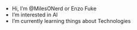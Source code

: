 - Hi, I’m @MilesONerd or Enzo Fuke 
- I’m interested in AI
- I’m currently learning things about Technologies

<!---
Enzo Fuke/MilesONerd is a ✨ special ✨ repository because its `README.md` (this file) appears on your GitHub profile.
You can click the Preview link to take a look at your changes.
--->
